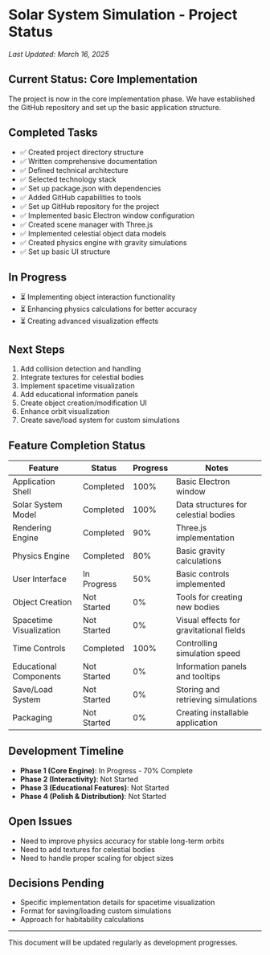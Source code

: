 # Solar System Simulation - Project Status

*Last Updated: March 16, 2025*

## Current Status: Core Implementation

The project is now in the core implementation phase. We have established the GitHub repository and set up the basic application structure.

## Completed Tasks

- ✅ Created project directory structure
- ✅ Written comprehensive documentation
- ✅ Defined technical architecture
- ✅ Selected technology stack
- ✅ Set up package.json with dependencies
- ✅ Added GitHub capabilities to tools
- ✅ Set up GitHub repository for the project
- ✅ Implemented basic Electron window configuration
- ✅ Created scene manager with Three.js
- ✅ Implemented celestial object data models
- ✅ Created physics engine with gravity simulations
- ✅ Set up basic UI structure

## In Progress

- ⏳ Implementing object interaction functionality
- ⏳ Enhancing physics calculations for better accuracy
- ⏳ Creating advanced visualization effects

## Next Steps

1. Add collision detection and handling
2. Integrate textures for celestial bodies
3. Implement spacetime visualization
4. Add educational information panels
5. Create object creation/modification UI
6. Enhance orbit visualization
7. Create save/load system for custom simulations

## Feature Completion Status

| Feature | Status | Progress | Notes |
|---------|--------|----------|-------|
| Application Shell | Completed | 100% | Basic Electron window |
| Solar System Model | Completed | 100% | Data structures for celestial bodies |
| Rendering Engine | Completed | 90% | Three.js implementation |
| Physics Engine | Completed | 80% | Basic gravity calculations |
| User Interface | In Progress | 50% | Basic controls implemented |
| Object Creation | Not Started | 0% | Tools for creating new bodies |
| Spacetime Visualization | Not Started | 0% | Visual effects for gravitational fields |
| Time Controls | Completed | 100% | Controlling simulation speed |
| Educational Components | Not Started | 0% | Information panels and tooltips |
| Save/Load System | Not Started | 0% | Storing and retrieving simulations |
| Packaging | Not Started | 0% | Creating installable application |

## Development Timeline

- **Phase 1 (Core Engine)**: In Progress - 70% Complete
- **Phase 2 (Interactivity)**: Not Started
- **Phase 3 (Educational Features)**: Not Started
- **Phase 4 (Polish & Distribution)**: Not Started

## Open Issues

- Need to improve physics accuracy for stable long-term orbits
- Need to add textures for celestial bodies
- Need to handle proper scaling for object sizes

## Decisions Pending

- Specific implementation details for spacetime visualization
- Format for saving/loading custom simulations
- Approach for habitability calculations

---

This document will be updated regularly as development progresses.
